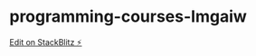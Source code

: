 # programming-courses-lmgaiw

[Edit on StackBlitz ⚡️](https://stackblitz.com/edit/programming-courses-lmgaiw)